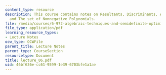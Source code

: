 ```yaml
---
content_type: resource
description: This course contains notes on Resultants, Discriminants, Applications,
  and The set of Nonnegative Polynomials.
file: /media/courses/6-972-algebraic-techniques-and-semidefinite-optimization-spring-2006/46bf636ecc6195991e396703bfe1a1ae_lecture_06.pdf
file_type: application/pdf
learning_resource_types:
- Lecture Notes
ocw_type: OCWFile
parent_title: Lecture Notes
parent_type: CourseSection
resourcetype: Document
title: lecture_06.pdf
uid: 46bf636e-cc61-9599-1e39-6703bfe1a1ae
---
```

